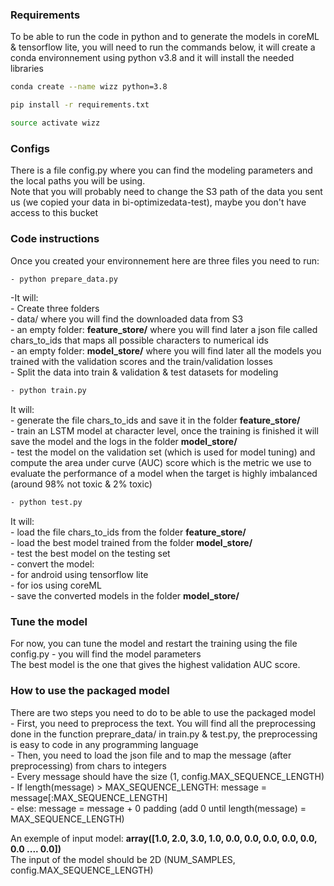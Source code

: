### Requirements
To be able to run the code in python and to generate the models in coreML & tensorflow lite, you will need to run the commands below, it will create a conda environnement using python v3.8 and it will install the needed libraries

```bash
conda create --name wizz python=3.8
```

```bash
pip install -r requirements.txt
```

```bash
source activate wizz
```

### Configs
There is a file config.py where you can find the modeling parameters and the local paths you will be using.<br>
Note that you will probably need to change the S3 path of the data you sent us (we copied your data in bi-optimizedata-test), maybe you don't have access to this bucket

### Code instructions
Once you created your environnement here are three files you need to run:

```bash
- python prepare_data.py
```

-It will: <br>
    - Create three folders <br>
        - data/ where you will find the downloaded data from S3 <br>
        - an empty folder: **feature_store/** where you will find later a json file called chars_to_ids that maps all possible characters to numerical ids <br>
        - an empty folder: **model_store/** where you will find later all the models you trained with the validation scores and the train/validation losses <br>
    - Split the data into train & validation & test datasets for modeling <br>

```bash
- python train.py
```

It will: <br>
    - generate the file chars_to_ids and save it in the folder **feature_store/** <br>
    - train an LSTM model at character level, once the training is finished it will save the model and the logs in the folder **model_store/** <br>
    - test the model on the validation set (which is used for model tuning) and compute the area under curve (AUC) score which is the metric we use to evaluate the performance of a model when the target is highly imbalanced (around 98% not toxic & 2% toxic) <br>

```bash
- python test.py
```

It will: <br>
    - load the file chars_to_ids from the folder **feature_store/** <br>
    - load the best model trained from the folder **model_store/** <br>
    - test the best model on the testing set <br>
    - convert the model: <br>
        - for android using tensorflow lite <br>
        - for ios using coreML <br>
    - save the converted models in the folder **model_store/** <br>
    
### Tune the model
For now, you can tune the model and restart the training using the file config.py - you will find the model parameters <br>
The best model is the one that gives the highest validation AUC score. <br>

### How to use the packaged model
There are two steps you need to do to be able to use the packaged model <br>
    - First, you need to preprocess the text. You will find all the preprocessing done in the function preprare_data/ in train.py & test.py, the preprocessing is easy to code in any programming language <br>
    - Then, you need to load the json file and to map the message (after preprocessing) from chars to integers <br>
    - Every message should have the size (1, config.MAX_SEQUENCE_LENGTH) <br>
    - If length(message) > MAX_SEQUENCE_LENGTH: message = message[:MAX_SEQUENCE_LENGTH] <br>
    - else: message = message + 0 padding (add 0 until length(message) = MAX_SEQUENCE_LENGTH) <br>

An exemple of input model: **array([1.0, 2.0, 3.0, 1.0, 0.0, 0.0, 0.0, 0.0, 0.0, 0.0 .... 0.0])** <br>
The input of the model should be 2D (NUM_SAMPLES,  config.MAX_SEQUENCE_LENGTH)